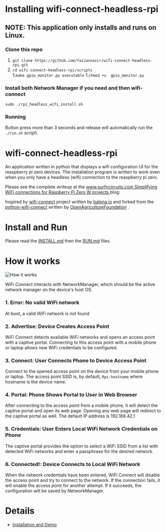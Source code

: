 # Installing wifi-connect-headless-rpi

## NOTE: This application only installs and runs on Linux.

### Clone this repo
1. `git clone https://github.com/faizannazir/wifi-connect-headless-rpi.git`
1. `cd wifi-connect-headless-rpi/scripts`</br>
1.` make gpio_monitor.py executable `
1.`chmod +x  gpio_monitor.py `
### Install both Network Manager if you need and then wifi-connect
`sudo ./rpi_headless_wifi_install.sh` 

### Running
Button press more than 3 seconds and release will automatically run the `./run.sh` script\

# wifi-connect-headless-rpi
An application written in python that displays a wifi configuration UI for the reaspberry pi zero devices.   The installation program is written to work even when you only have a headless (wifi) connection to the reaspberry pi zero.    

Please see the complete writeup at the [www.surfncircuits.com Simplifying WiFi connections for Raspberry Pi Zero W projects ](https://surfncircuits.com/?p=5953) blog: 

Inspired by [wifi-connect](https://github.com/balena-io/wifi-connect) project written by [balena.io](https://www.balena.io/) and forked from the [python-wifi-connect](https://github.com/OpenAgricultureFoundation/python-wifi-connect) written by [OpenAgricultureFoundation](https://github.com/OpenAgricultureFoundation) .

# Install and Run

Please read the [INSTALL.md](INSTALL.md) then the [RUN.md](RUN.md) files.

# How it works
![How it works](./docs/images/how-it-works.png?raw=true)

WiFi Connect interacts with NetworkManager, which should be the active network manager on the device's host OS.

### 1. Error:  No valid WiFi network

At boot, a valid WiFi network is not found

### 2. Advertise: Device Creates Access Point

WiFi Connect detects available WiFi networks and opens an access point with a captive portal. Connecting to this access point with a mobile phone or laptop allows new WiFi credentials to be configured.

### 3. Connect: User Connects Phone to Device Access Point

Connect to the opened access point on the device from your mobile phone or laptop. The access point SSID is, by default, `Rpi-hostname` where hostname is the device name. 

### 4. Portal: Phone Shows Portal to User in Web Browser

After connecting to the access point from a mobile phone, it will detect the captive portal and open its web page. Opening any web page will redirect to the captive portal as well.  The default IP address is 192.168.42.1

### 5. Credentials: User Enters Local WiFi Network Credentials on Phone

The captive portal provides the option to select a WiFi SSID from a list with detected WiFi networks and enter a passphrase for the desired network.

### 6. Connected!: Device Connects to Local WiFi Network

When the network credentials have been entered, WiFi Connect will disable the access point and try to connect to the network. If the connection fails, it will enable the access point for another attempt. If it succeeds, the configuration will be saved by NetworkManager.

# Details
* [Installation and Demo](https://youtu.be/kttueMbMtCQ)
